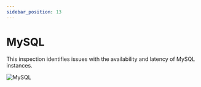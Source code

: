 ```yaml
---
sidebar_position: 13
---
```


# MySQL

This inspection identifies issues with the availability and latency of MySQL instances.

<img alt="MySQL" src="/img/docs/mysql.png" class="card w-1200"/>

